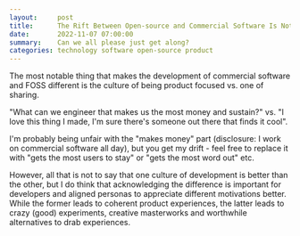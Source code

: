 ```yaml
---
layout:     post
title:      The Rift Between Open-source and Commercial Software Is Not Irreconcilable
date:       2022-11-07 07:00:00
summary:    Can we all please just get along?  
categories: technology software open-source product
---
```


The most notable thing that makes the development of commercial software and FOSS different is the culture of being product focused vs. one of sharing. 

"What can we engineer that makes us the most money and sustain?" vs. "I love this thing I made, I'm sure there's someone out there that finds it cool".

I'm probably being unfair with the "makes money" part (disclosure: I work on commercial software all day), but you get my drift - feel free to replace it with "gets the most users to stay" or "gets the most word out" etc.

However, all that is not to say that one culture of development is better than the other, but I do think that acknowledging the difference is important for developers and aligned personas to appreciate different motivations better. While the former leads to coherent product experiences, the latter leads to crazy (good) experiments, creative masterworks and worthwhile alternatives to drab experiences.